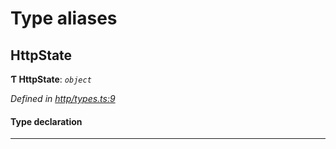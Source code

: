 

# Type aliases

<a id="httpstate"></a>

##  HttpState

**Ƭ HttpState**: *`object`*

*Defined in [http/types.ts:9](https://github.com/polkadot-js/api/blob/2751491/packages/rpc-provider/src/http/types.ts#L9)*

#### Type declaration

___

